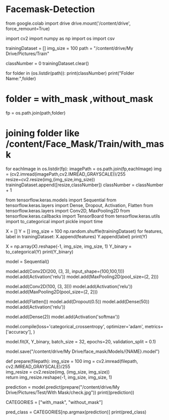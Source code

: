 # Facemask-Detection

from google.colab import drive
drive.mount('/content/drive', force_remount=True)

import cv2
import numpy as np
import os
import csv

trainingDataset = []
img_size = 100
path = "/content/drive/My Drive/Pictures/Train"

classNumber = 0
trainingDataset.clear()

for folder in (os.listdir(path)):
  print(classNumber)
  print("Folder Name:",folder)
  # folder = with_mask ,without_mask
  fp = os.path.join(path,folder)
  # joining folder like /content/Face_Mask/Train/with_mask
  for eachImage in os.listdir(fp):
    imagePath = os.path.join(fp,eachImage)
    img = (cv2.imread(imagePath,cv2.IMREAD_GRAYSCALE))/255
    resize=cv2.resize(img,(img_size,img_size))
    trainingDataset.append([resize,classNumber])
  classNumber = classNumber + 1
  
from tensorflow.keras.models import Sequential
from tensorflow.keras.layers import Dense, Dropout, Activation, Flatten
from tensorflow.keras.layers import Conv2D, MaxPooling2D
from tensorflow.keras.callbacks import TensorBoard
from tensorflow.keras.utils import to_categorical
import pickle
import time

X = []
Y = []
img_size = 100
np.random.shuffle(trainingDataset)
for features, label in trainingDataset:
    X.append(features)
    Y.append(label)
print(Y) 

X = np.array(X).reshape(-1, img_size, img_size, 1)
Y_binary = to_categorical(Y)
print(Y_binary)

model = Sequential()

model.add(Conv2D(200, (3, 3), input_shape=(100,100,1)))
model.add(Activation('relu'))
model.add(MaxPooling2D(pool_size=(2, 2)))

model.add(Conv2D(100, (3, 3)))
model.add(Activation('relu'))
model.add(MaxPooling2D(pool_size=(2, 2)))


model.add(Flatten())
model.add(Dropout(0.5))
model.add(Dense(50))
model.add(Activation('relu'))
 
model.add(Dense(2))
model.add(Activation('softmax'))


model.compile(loss='categorical_crossentropy',
              optimizer='adam',
              metrics=['accuracy'],
              )
              
             
model.fit(X, Y_binary,
          batch_size = 32,
          epochs=20, validation_split = 0.1)
 
model.save("/content/drive/My Drive/face_mask/Models/{NAME}.model")

def prepare(filepath):
    img_size = 100 
    img = cv2.imread(filepath, cv2.IMREAD_GRAYSCALE)/255  
    img_resize = cv2.resize(img, (img_size, img_size))  
    return img_resize.reshape(-1, img_size, img_size, 1)
    
    
prediction = model.predict(prepare("/content/drive/My Drive/Pictures/Test/With Mask/check.jpg"))
print((prediction))

CATEGORIES = ["with_mask", "without_mask"]

pred_class = CATEGORIES[np.argmax(prediction)]
print(pred_class)

